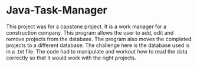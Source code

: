 # Java-Task-Manager

This project was for a capstone project. It is a work manager for a construction company. This program allows the user to add, edit and remove projects from the database.
The program also moves the completed projects to a different database. The challenge here is the database used is in a .txt file. The code had to manipulate and workout 
how to read the data correctly so that it would work with the right projects.
